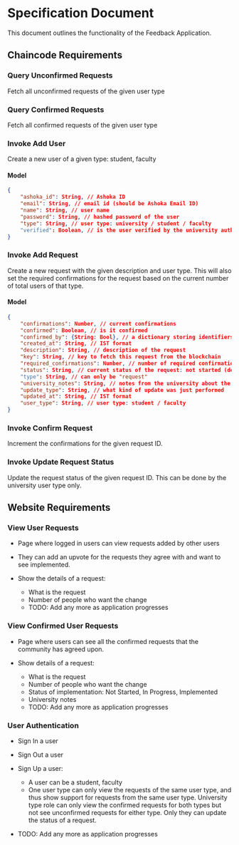 # Specification Document

This document outlines the functionality of the Feedback Application.

## Chaincode Requirements

### Query Unconfirmed Requests

Fetch all unconfirmed requests of the given user type

### Query Confirmed Requests

Fetch all confirmed requests of the given user type

### Invoke Add User

Create a new user of a given type: student, faculty

#### Model

```json
{
    "ashoka_id": String, // Ashoka ID
    "email": String, // email id (should be Ashoka Email ID)
    "name": String, // user name
    "password": String, // hashed password of the user
    "type": String, // user type: university / student / faculty
    "verified": Boolean, // is the user verified by the university authority
}
```

### Invoke Add Request

Create a new request with the given description and user type. This will also set the required
confirmations for the request based on the current number of total users of that type.

#### Model

```json
{
    "confirmations": Number, // current confirmations
    "confirmed": Boolean, // is it confirmed
    "confirmed_by": {String: Bool}, // a dictionary storing identifiers for who has confirmed this request to avoid double confirmation
    "created_at": String, // IST format
    "description": String, // description of the request
    "key": String, // key to fetch this request from the blockchain
    "required_confirmations": Number, // number of required confirmations
    "status": String, // current status of the request: not started (default) / in progress / implemented
    "type": String, // can only be "request"
    "university_notes": String, // notes from the university about the request
    "update_type": String, // what kind of update was just performed
    "updated_at": String, // IST format
    "user_type": String, // user type: student / faculty
}
```

### Invoke Confirm Request

Increment the confirmations for the given request ID.

### Invoke Update Request Status

Update the request status of the given request ID. This can be done by the university user type only.

## Website Requirements

### View User Requests

- Page where logged in users can view requests added by other users

- They can add an upvote for the requests they agree with and want to see implemented.

- Show the details of a request:

  - What is the request
  - Number of people who want the change
  - TODO: Add any more as application progresses

### View Confirmed User Requests

- Page where users can see all the confirmed requests that the community has agreed upon.

- Show details of a request:

  - What is the request
  - Number of people who want the change
  - Status of implementation: Not Started, In Progress, Implemented
  - University notes
  - TODO: Add any more as application progresses

### User Authentication

- Sign In a user

- Sign Out a user

- Sign Up a user:

  - A user can be a student, faculty
  - One user type can only view the requests of the same user type, and thus show support for
  requests from the same user type. University type role can only view the confirmed requests for
  both types but not see unconfirmed requests for either type. Only they can update the status of a request.

- TODO: Add any more as application progresses
